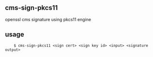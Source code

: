 ## cms-sign-pkcs11
openssl cms signature using pkcs11 engine

## usage

        $ cms-sign-pkcs11 <sign cert> <sign key id> <input> <signature output>
